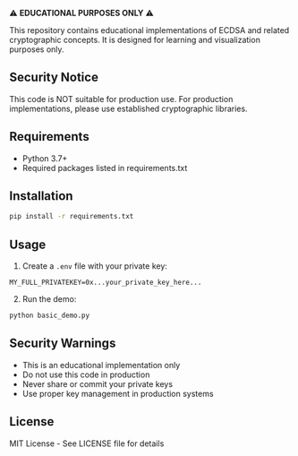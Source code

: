 ⚠️ **EDUCATIONAL PURPOSES ONLY** ⚠️

This repository contains educational implementations of ECDSA and related cryptographic concepts. It is designed for learning and visualization purposes only.

## Security Notice
This code is NOT suitable for production use. For production implementations, please use established cryptographic libraries.

## Requirements
- Python 3.7+
- Required packages listed in requirements.txt

## Installation
```bash
pip install -r requirements.txt
```

## Usage
1. Create a `.env` file with your private key:
```
MY_FULL_PRIVATEKEY=0x...your_private_key_here...
```

2. Run the demo:
```bash
python basic_demo.py
```

## Security Warnings
- This is an educational implementation only
- Do not use this code in production
- Never share or commit your private keys
- Use proper key management in production systems

## License
MIT License - See LICENSE file for details 